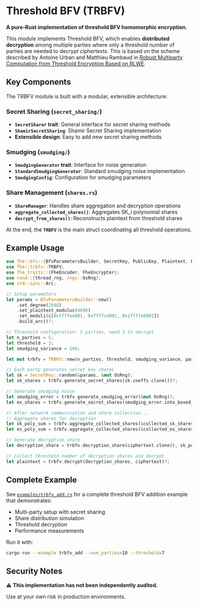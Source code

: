 # Threshold BFV (TRBFV)

**A pure-Rust implementation of threshold BFV homomorphic encryption.**

This module implements Threshold BFV, which enables **distributed decryption** among multiple parties where only a threshold number of parties are needed to decrypt ciphertexts. This is based on the scheme described by Antoine Urban and Matthieu Rambaud in [Robust Multiparty Computation from Threshold Encryption Based on RLWE](https://eprint.iacr.org/2024/1285.pdf).

## Key Components

The TRBFV module is built with a modular, extensible architecture:

### Secret Sharing (`secret_sharing/`)
- **`SecretSharer` trait**: General interface for secret sharing methods
- **`ShamirSecretSharing`**: Shamir Secret Sharing implementation
- **Extensible design**: Easy to add new secret sharing methods

### Smudging (`smudging/`)
- **`SmudgingGenerator` trait**: Interface for noise generation
- **`StandardSmudgingGenerator`**: Standard smudging noise implementation
- **`SmudgingConfig`**: Configuration for smudging parameters

### Share Management (`shares.rs`)
- **`ShareManager`**: Handles share aggregation and decryption operations
- **`aggregate_collected_shares()`**: Aggregates SK_i polynomial shares
- **`decrypt_from_shares()`**: Reconstructs plaintext from threshold shares

At the end, the **`TRBFV`** is the main struct coordinating all threshold operations.

## Example Usage

```rust
use fhe::bfv::{BfvParametersBuilder, SecretKey, PublicKey, Plaintext, Encoding};
use fhe::trbfv::TRBFV;
use fhe_traits::{FheEncoder, FheEncrypter};
use rand::{thread_rng, rngs::OsRng};
use std::sync::Arc;

// Setup parameters
let params = BfvParametersBuilder::new()
    .set_degree(2048)
    .set_plaintext_modulus(4096)
    .set_moduli(&[0xffffee001, 0xffffc4001, 0x1ffffe0001])
    .build_arc()?;

// Threshold configuration: 5 parties, need 3 to decrypt
let n_parties = 5;
let threshold = 3;
let smudging_variance = 160;

let mut trbfv = TRBFV::new(n_parties, threshold, smudging_variance, params.clone())?;

// Each party generates secret key shares
let sk = SecretKey::random(&params, &mut OsRng);
let sk_shares = trbfv.generate_secret_shares(sk.coeffs.clone())?;

// Generate smudging noise
let smudging_error = trbfv.generate_smudging_error(&mut OsRng)?;
let es_shares = trbfv.generate_secret_shares(smudging_error.into_boxed_slice())?;

// After network communication and share collection...
// Aggregate shares for decryption
let sk_poly_sum = trbfv.aggregate_collected_shares(&collected_sk_shares)?;
let es_poly_sum = trbfv.aggregate_collected_shares(&collected_es_shares)?;

// Generate decryption share
let decryption_share = trbfv.decryption_share(ciphertext.clone(), sk_poly_sum, es_poly_sum)?;

// Collect threshold number of decryption shares and decrypt
let plaintext = trbfv.decrypt(decryption_shares, ciphertext)?;
```

## Complete Example

See [`examples/trbfv_add.rs`](../../examples/trbfv_add.rs) for a complete threshold BFV addition example that demonstrates:
- Multi-party setup with secret sharing
- Share distribution simulation
- Threshold decryption
- Performance measurements

Run it with:
```bash
cargo run --example trbfv_add --num_parties=10 --threshold=7
```
## Security Notes

⚠️ **This implementation has not been independently audited.** 

Use at your own risk in production environments.
